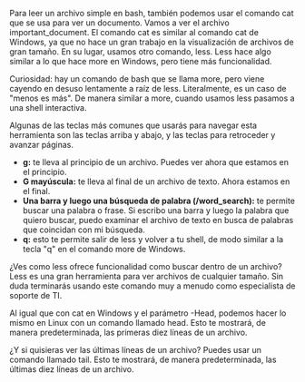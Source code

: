 Para leer un archivo simple en bash, también podemos usar el comando cat que se usa para ver un documento. Vamos a ver el archivo important_document. El comando cat es similar al comando cat de Windows, ya que no hace un gran trabajo en la visualización de archivos de gran tamaño. En su lugar, usamos otro comando, less. Less hace algo similar a lo que hace more en Windows, pero tiene más funcionalidad.

Curiosidad: hay un comando de bash que se llama more, pero viene cayendo en desuso lentamente a raíz de less. Literalmente, es un caso de "menos es más". De manera similar a more, cuando usamos less pasamos a una shell interactiva.

Algunas de las teclas más comunes que usarás para navegar esta herramienta son las teclas arriba y abajo, y las teclas para retroceder y avanzar páginas.

- **g:** te lleva al principio de un archivo. Puedes ver ahora que estamos en el principio.
- **G mayúscula:** te lleva al final de un archivo de texto. Ahora estamos en el final.
- **Una barra y luego una búsqueda de palabra (/word_search):** te permite buscar una palabra o frase. Si escribo una barra y luego la palabra que quiero buscar, puedo examinar el archivo de texto en busca de palabras que coincidan con mi búsqueda.
- **q:** esto te permite salir de less y volver a tu shell, de modo similar a la tecla "q" en el comando more de Windows.

¿Ves como less ofrece funcionalidad como buscar dentro de un archivo? Less es una gran herramienta para ver archivos de cualquier tamaño. Sin duda terminarás usando este comando muy a menudo como especialista de soporte de TI.

Al igual que con cat en Windows y el parámetro -Head, podemos hacer lo mismo en Linux con un comando llamado head. Esto te mostrará, de manera predeterminada, las primeras diez líneas de un archivo.

¿Y si quisieras ver las últimas líneas de un archivo? Puedes usar un comando llamado tail. Esto te mostrará, de manera predeterminada, las últimas diez líneas de un archivo.
